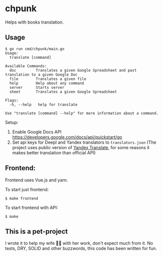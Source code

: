 # chpunk

Helps with books translation.

## Usage
```
$ go run cmd/chpunk/main.go
Usage:
  translate [command]

Available Commands:
  doc         Translates a given Google Spreadsheet and past translation to a given Google Doc
  file        Translates a given file
  help        Help about any command
  server      Starts server
  sheet       Translates a given Google Spreadsheet

Flags:
  -h, --help   help for translate

Use "translate [command] --help" for more information about a command.
```

Setup:

1. Enable Google Docs API https://developers.google.com/docs/api/quickstart/go
2. Set api keys for Deepl and Yandex translators to `translators.json` (The project uses public version of [Yandex Translate](https://translate.yandex.ru/), for some reasons it makes better translation than official API)

## Frontend:

Frontend uses Vue.js and yarn.

To start just frontend:

`$ make frontend`

To start frontend with API:

`$ make`

## This is a pet-project

I wrote it to help my wife 👩‍💻 with her work, don't expect much from it. No tests, DRY, SOLID and other buzzwords, this code has been written for fun.
